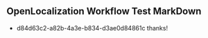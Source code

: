 ## OpenLocalization Workflow Test MarkDown
* d84d63c2-a82b-4a3e-b834-d3ae0d84861c thanks!

<!--HONumber=Sep16_HO1-->


